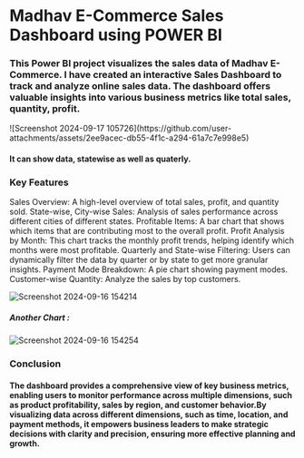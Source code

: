 # Madhav E-Commerce Sales Dashboard using POWER BI

<h3>This Power BI project visualizes the sales data of Madhav E-Commerce.
  I have created an interactive Sales Dashboard to track and analyze online sales data. The dashboard offers valuable insights into various business metrics like total sales, quantity, profit.
</h3>
![Screenshot 2024-09-17 105726](https://github.com/user-attachments/assets/2ee9acec-db55-4f1c-a294-61a7c7e998e5)

<h4>
  It can show data, statewise as well as quaterly.
  <h3>Key Features</h3>
  Sales Overview: A high-level overview of total sales, profit, and quantity sold.
  State-wise, City-wise Sales: Analysis of sales performance across different cities of different states.
  Profitable Items: A bar chart that shows which items that are contributing most to the overall profit.
  Profit Analysis by Month: This chart tracks the monthly profit trends, helping identify which months were most profitable.
  Quarterly and State-wise Filtering: Users can dynamically filter the data by quarter or by state to get more granular insights.
  Payment Mode Breakdown: A pie chart showing payment modes.
  Customer-wise Quantity: Analyze the sales by top customers.
  
</h4>


![Screenshot 2024-09-16 154214](https://github.com/user-attachments/assets/4c0166f4-c45c-4a57-bab4-ec81e932c9e6)

<h5> Another Chart :  </h5>

![Screenshot 2024-09-16 154254](https://github.com/user-attachments/assets/7ccf9b3e-037a-454a-9264-41ac25ae80eb)

<h3>Conclusion</h3>
<h4>
  The dashboard provides a comprehensive view of key business metrics, enabling users to monitor performance across multiple dimensions, such as product profitability, sales by region, and customer behavior.By
  visualizing data across different dimensions, such as time, location, and payment methods, it empowers business leaders to make strategic decisions with clarity and precision, ensuring more effective planning
  and growth.
</h4>
